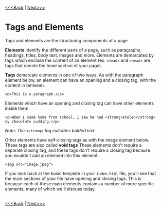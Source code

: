 [<<<Back](basic.md) | [Next>>>](p_and_h.md)

# Tags and Elements

Tags and elements are the structuring components of a page. 

**Elements** identify the different parts of a page, such as paragraphs, headings, titles, body text, images and more. Elements are demarcated by tags which enclose the content of an element (ex. `<head>` and `<head>` are tags that denote the head section of your page).

**Tags** demarcate elements in one of two ways. As with the paragraph element below, an element can have an opening and a closing tag, with the content in between. 

	<p>This is a paragraph.</p>

Elements which have an opening and closing tag can have other elements inside them.

	<p>When I came home from school, I saw he had <strong>stolen</strong> my chocolate pudding.</p>

*Note: The `<strong>` tag indicates bolded text.*

Other elements have self-closing tags as with the image element below. These tags are also called **void tags** These elements don't require a separate closing tag, and these tags don't require a closing tag because you wouldn't add an element into this element.
	
	<img src="image.jpeg">

If you look back at the basic template in your `index.html` file, you'll see that the main sections of your file have opening and closing tags. This is because each of these main elements contains a number of more specific elements, many of which we'll discuss today.
<br/>
<br/>

[<<<Back](basic.md) | [Next>>>](p_and_h.md)
	
	

	


